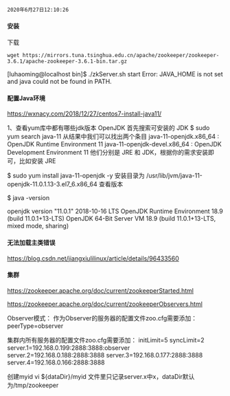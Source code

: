 `2020年6月27日12:10:26`

#### 安装

下载
```
wget https://mirrors.tuna.tsinghua.edu.cn/apache/zookeeper/zookeeper-3.6.1/apache-zookeeper-3.6.1-bin.tar.gz
```

[luhaoming@localhost bin]$ ./zkServer.sh start
Error: JAVA_HOME is not set and java could not be found in PATH.


#### 配置Java环境

https://wxnacy.com/2018/12/27/centos7-install-java11/

1、查看yum库中都有哪些jdk版本
OpenJDK
首先搜索可安装的 JDK
$ sudo yum search java-11
从结果中我们可以找出两个条目
java-11-openjdk.x86_64 : OpenJDK Runtime Environment 11
java-11-openjdk-devel.x86_64 : OpenJDK Development Environment 11
他们分别是 JRE 和 JDK，根据你的需求安装即可，比如安装 JRE

$ sudo yum install java-11-openjdk -y
安装目录为
/usr/lib/jvm/java-11-openjdk-11.0.1.13-3.el7_6.x86_64
查看版本

$ java -version

openjdk version "11.0.1" 2018-10-16 LTS
OpenJDK Runtime Environment 18.9 (build 11.0.1+13-LTS)
OpenJDK 64-Bit Server VM 18.9 (build 11.0.1+13-LTS, mixed mode, sharing)

#### 无法加载主类错误

https://blog.csdn.net/jiangxiulilinux/article/details/96433560

#### 集群 

https://zookeeper.apache.org/doc/current/zookeeperStarted.html

https://zookeeper.apache.org/doc/current/zookeeperObservers.html

Observer模式：
作为Observer的服务器的配置文件zoo.cfg需要添加：
peerType=observer

集群内所有服务器的配置文件zoo.cfg需要添加：
initLimit=5
syncLimit=2
server.1=192.168.0.199:2888:3888:observer
server.2=192.168.0.188:2888:3888
server.3=192.168.0.177:2888:3888
server.4=192.168.0.166:2888:3888

创建myid
vi ${dataDir}/myid
文件里只记录server.x中x，dataDir默认为/tmp/zookeeper















